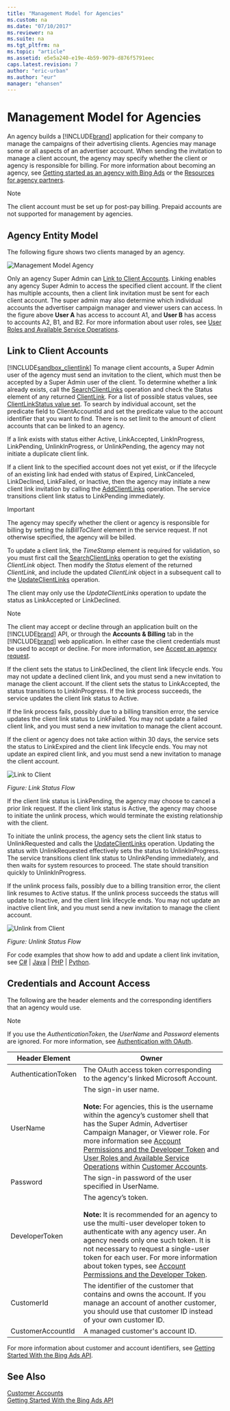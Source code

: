 ```yaml
---
title: "Management Model for Agencies"
ms.custom: na
ms.date: "07/10/2017"
ms.reviewer: na
ms.suite: na
ms.tgt_pltfrm: na
ms.topic: "article"
ms.assetid: e5e5a240-e19e-4b59-9079-d876f5791eec
caps.latest.revision: 7
author: "eric-urban"
ms.author: "eur"
manager: "ehansen"
---
```

# Management Model for Agencies
An agency builds a [!INCLUDE[brand](../api-reference/includes/brand.md)] application for their company to manage the campaigns of their advertising clients. Agencies may manage some or all aspects of an advertiser account. When sending the invitation to manage a client account, the agency may specify whether the client or agency is responsible for billing. For more information about becoming an agency, see [Getting started as an agency with Bing Ads](http://help.bingads.microsoft.com/#apex/3/en/52083/3) or the [Resources for agency partners](https://advertise.bingads.microsoft.com/en-us/resources/bing-partner-program/agency-resources).

> [!NOTE]
> The client account must be set up for post-pay billing. Prepaid accounts are not supported for management by agencies.

## Agency Entity Model
The following figure shows two clients managed by an agency.

![Management Model Agency](../docset-overview/media/management-model-agency.png "Management Model Agency")

Only an agency Super Admin can [Link to Client Accounts](#clientlink). Linking enables any agency Super Admin to access the specified client account. If the client has multiple accounts, then a client link invitation must be sent for each client account. The super admin may also determine which individual accounts the advertiser campaign manager and viewer users can access. In the figure above **User A** has access to account A1, and **User B** has access to accounts A2, B1, and B2. For more information about user roles, see [User Roles and Available Service Operations](../docset-overview/customer-accounts.md#userroles).

## <a name="clientlink"></a>Link to Client Accounts
[!INCLUDE[sandbox_clientlink](../docset-overview/includes/sandbox_clientlink.md)] To manage client accounts, a Super Admin user of the agency must send an invitation to the client, which must then be accepted by a Super Admin user of the client. To determine whether a link already exists, call the [SearchClientLinks](https://msdn.microsoft.com/library/dn632186.aspx) operation and check the Status element of any returned [ClientLink](https://msdn.microsoft.com/library/dn632189.aspx). For a list of possible status values, see [ClientLinkStatus value set](https://msdn.microsoft.com/library/dn632184.aspx). To search by individual account, set the predicate field to ClientAccountId and set the predicate value to the account identifier that you want to find. There is no set limit to the amount of client accounts that can be linked to an agency.

If a link exists with status either Active, LinkAccepted, LinkInProgress, LinkPending, UnlinkInProgress, or UnlinkPending, the agency may not initiate a duplicate client link.

If a client link to the specified account does not yet exist, or if the lifecycle of an existing link had ended with status of Expired, LinkCanceled, LinkDeclined, LinkFailed, or Inactive, then the agency may initiate a new client link invitation by calling the [AddClientLinks](https://msdn.microsoft.com/library/dn632187(d=default,l=en-us,v=msads.90).aspx) operation. The service transitions client link status to LinkPending immediately.

> [!IMPORTANT]
> The agency may specify whether the client or agency is responsible for billing by setting the *IsBillToClient* element in the service request. If not otherwise specified, the agency will be billed.

To update a client link, the *TimeStamp* element is required for validation, so you must first call the [SearchClientLinks](https://msdn.microsoft.com/library/dn632186.aspx) operation to get the existing *ClientLink* object. Then modify the *Status* element of the returned *ClientLink*, and include the updated *ClientLink* object in a subsequent call to the [UpdateClientLinks](https://msdn.microsoft.com/library/dn632185.aspx) operation.

The client may only use the *UpdateClientLinks* operation to update the status as LinkAccepted or LinkDeclined.

> [!NOTE]
> The client may accept or decline through an application built on the [!INCLUDE[brand](../api-reference/includes/brand.md)] API, or through the **Accounts &amp; Billing** tab in the [!INCLUDE[brand](../api-reference/includes/brand.md)] web application. In either case the client credentials must be used to accept or decline. For more information, see [Accept an agency request](http://advertise.bingads.microsoft.com/help-topic/how-to/moonshot_proc_acceptagencyinvitation.htm/accept-an-agency-request).

If the client sets the status to LinkDeclined, the client link lifecycle ends. You may not update a declined client link, and you must send a new invitation to manage the client account. If the client sets the status to LinkAccepted, the status transitions to LinkInProgress. If the link process succeeds, the service updates the client link status to Active.

If the link process fails, possibly due to a billing transition error, the service updates the client link status to LinkFailed. You may not update a failed client link, and you must send a new invitation to manage the client account.

If the client or agency does not take action within 30 days, the service sets the status to LinkExpired and the client link lifecycle ends. You may not update an expired client link, and you must send a new invitation to manage the client account.

![Link to Client](../docset-overview/media/client-link-status-flow.png "Client Link Status Flow")

*Figure: Link Status Flow*

If the client link status is LinkPending, the agency may choose to cancel a prior link request. If the client link status is Active, the agency may choose to initiate the unlink process, which would terminate the existing relationship with the client.

To initiate the unlink process, the agency sets the client link status to UnlinkRequested and calls the [UpdateClientLinks](https://msdn.microsoft.com/library/dn632185.aspx) operation. Updating the status with UnlinkRequested effectively sets the status to UnlinkInProgress. The service transitions client link status to UnlinkPending immediately, and then waits for system resources to proceed. The state should transition quickly to UnlinkInProgress.

If the unlink process fails, possibly due to a billing transition error, the client link resumes to Active status. If the unlink process succeeds the status will update to Inactive, and the client link lifecycle ends. You may not update an inactive client link, and you must send a new invitation to manage the client account.

![Unlink from Client](../docset-overview/media/client-unlink-status-flow.png "Client Unlink Status Flow")

*Figure: Unlink Status Flow*

For code examples that show how to add and update a client link invitation, see [ C&#35;](../code-examples/link-to-client-accounts-in-csharp.md) | [Java](../code-examples/link-to-client-accounts-in-java.md) | [PHP](../code-examples/link-to-client-accounts-in-php.md) | [Python](../code-examples/link-to-client-accounts-in-python.md).

## Credentials and Account Access
The following are the header elements and the corresponding identifiers that an agency would use.

> [!NOTE]
> If you use the *AuthenticationToken*, the *UserName* and *Password* elements are ignored. For more information, see [Authentication with OAuth](../docset-overview/authentication-with-oauth.md).

|Header Element|Owner|
|------------------|---------|
|AuthenticationToken|The OAuth access token corresponding to the agency's linked Microsoft Account.|
|UserName|The sign-in user name.<br /><br />**Note:** For agencies, this is the username within the agency’s customer shell that has the Super Admin, Advertiser Campaign Manager, or Viewer role. For more information see [Account Permissions and the Developer Token](../docset-overview/customer-accounts.md#accountpermissions) and [User Roles and Available Service Operations](../docset-overview/customer-accounts.md#userroles) within [Customer Accounts](../docset-overview/customer-accounts.md).|
|Password|The sign-in password of the user specified in UserName.|
|DeveloperToken|The agency’s token.<br /><br />**Note:** It is recommended for an agency to use the multi-user developer token to authenticate with any agency user. An agency needs only one such token. It is not necessary to request a single-user token for each user. For more information about token types, see [Account Permissions and the Developer Token](../docset-overview/customer-accounts.md#accountpermissions).|
|CustomerId|The identifier of the customer that contains and owns the account. If you manage an account of another customer, you should use that customer ID instead of your own customer ID. |
|CustomerAccountId|A managed customer's account ID.|
For more information about customer and account identifiers, see [Getting Started With the Bing Ads API](../docset-overview/getting-started-with-the-bing-ads-api.md).

## See Also
[Customer Accounts](../docset-overview/customer-accounts.md)  
[Getting Started With the Bing Ads API](../docset-overview/getting-started-with-the-bing-ads-api.md)  

